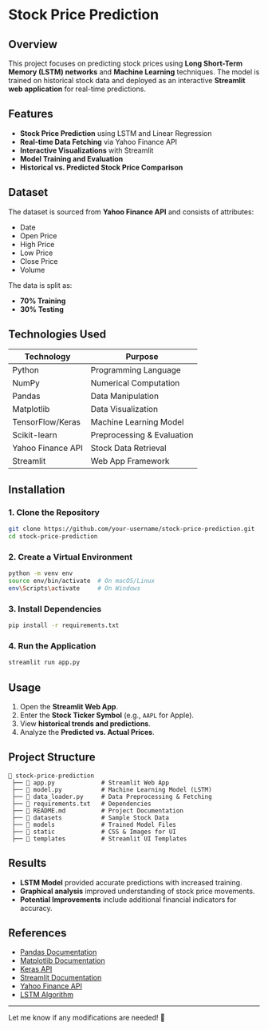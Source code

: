 # Stock Price Prediction

## Overview
This project focuses on predicting stock prices using **Long Short-Term Memory (LSTM) networks** and **Machine Learning** techniques. The model is trained on historical stock data and deployed as an interactive **Streamlit web application** for real-time predictions.

## Features
- **Stock Price Prediction** using LSTM and Linear Regression
- **Real-time Data Fetching** via Yahoo Finance API
- **Interactive Visualizations** with Streamlit
- **Model Training and Evaluation**
- **Historical vs. Predicted Stock Price Comparison**

## Dataset
The dataset is sourced from **Yahoo Finance API** and consists of attributes:
- Date
- Open Price
- High Price
- Low Price
- Close Price
- Volume

The data is split as:
- **70% Training**
- **30% Testing**

## Technologies Used
| Technology      | Purpose |
|---------------|---------|
| Python        | Programming Language |
| NumPy         | Numerical Computation |
| Pandas        | Data Manipulation |
| Matplotlib    | Data Visualization |
| TensorFlow/Keras | Machine Learning Model |
| Scikit-learn  | Preprocessing & Evaluation |
| Yahoo Finance API | Stock Data Retrieval |
| Streamlit     | Web App Framework |

## Installation
### 1. Clone the Repository
```sh
git clone https://github.com/your-username/stock-price-prediction.git
cd stock-price-prediction
```

### 2. Create a Virtual Environment
```sh
python -m venv env
source env/bin/activate  # On macOS/Linux
env\Scripts\activate     # On Windows
```

### 3. Install Dependencies
```sh
pip install -r requirements.txt
```

### 4. Run the Application
```sh
streamlit run app.py
```

## Usage
1. Open the **Streamlit Web App**.
2. Enter the **Stock Ticker Symbol** (e.g., `AAPL` for Apple).
3. View **historical trends and predictions**.
4. Analyze the **Predicted vs. Actual Prices**.

## Project Structure
```
📂 stock-price-prediction
 ├── 📜 app.py             # Streamlit Web App
 ├── 📜 model.py           # Machine Learning Model (LSTM)
 ├── 📜 data_loader.py     # Data Preprocessing & Fetching
 ├── 📜 requirements.txt   # Dependencies
 ├── 📜 README.md          # Project Documentation
 ├── 📂 datasets           # Sample Stock Data
 ├── 📂 models             # Trained Model Files
 ├── 📂 static             # CSS & Images for UI
 ├── 📂 templates          # Streamlit UI Templates
```

## Results
- **LSTM Model** provided accurate predictions with increased training.
- **Graphical analysis** improved understanding of stock price movements.
- **Potential Improvements** include additional financial indicators for accuracy.




## References
- [Pandas Documentation](https://pandas.pydata.org/docs/)
- [Matplotlib Documentation](https://matplotlib.org/stable/index.html)
- [Keras API](https://keras.io/api/layers/)
- [Streamlit Documentation](https://docs.streamlit.io/)
- [Yahoo Finance API](https://python-yahoofinance.readthedocs.io/en/latest/api.html)
- [LSTM Algorithm](https://www.geeksforgeeks.org/long-short-term-memory-networks-explanation/)

---
Let me know if any modifications are needed! 🚀
